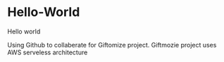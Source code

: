 # Hello-World
Hello world

Using Github to collaberate for Giftomize project.
Giftmozie project uses AWS serveless architecture
